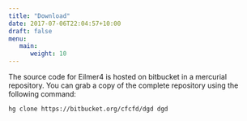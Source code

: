 ```yaml
---
title: "Download"
date: 2017-07-06T22:04:57+10:00
draft: false
menu:
   main:
      weight: 10
---
```


The source code for Eilmer4 is hosted on bitbucket in a mercurial repository.
You can grab a copy of the complete repository using the following command:

    hg clone https://bitbucket.org/cfcfd/dgd dgd


 
